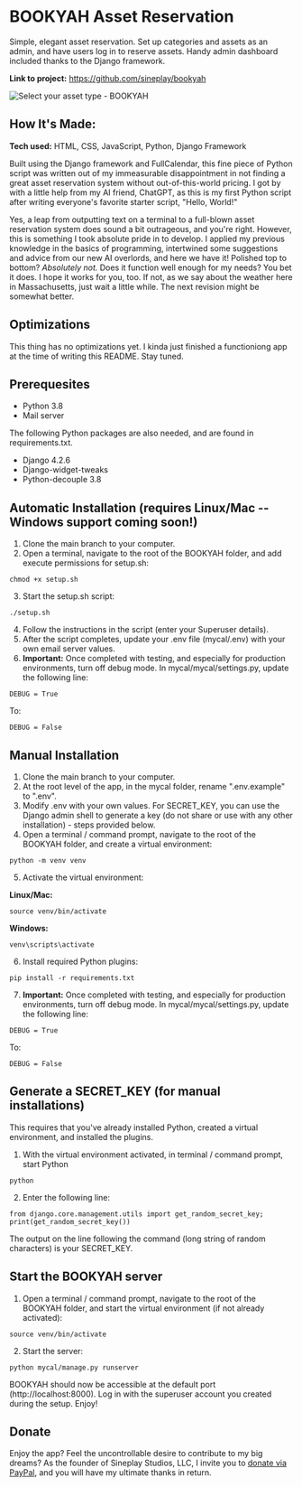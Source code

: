 # BOOKYAH Asset Reservation
Simple, elegant asset reservation. Set up categories and assets as an admin, and have users log in to reserve assets. Handy admin dashboard included thanks to the Django framework.

**Link to project:** https://github.com/sineplay/bookyah

![Select your asset type - BOOKYAH](https://sineplay.com/wp-content/uploads/bookyah-type.png)

## How It's Made:

**Tech used:** HTML, CSS, JavaScript, Python, Django Framework

Built using the Django framework and FullCalendar, this fine piece of Python script was written out of my immeasurable disappointment in not finding a great asset reservation system without out-of-this-world pricing. I got by with a little help from my AI friend, ChatGPT, as this is my first Python script after writing everyone's favorite starter script, "Hello, World!"

Yes, a leap from outputting text on a terminal to a full-blown asset reservation system does sound a bit outrageous, and you're right. However, this is something I took absolute pride in to develop. I applied my previous knowledge in the basics of programming, intertwined some suggestions and advice from our new AI overlords, and here we have it! Polished top to bottom? *Absolutely not.* Does it function well enough for my needs? You bet it does. I hope it works for you, too. If not, as we say about the weather here in Massachusetts, just wait a little while. The next revision might be somewhat better.

## Optimizations

This thing has no optimizations yet. I kinda just finished a functioniong app at the time of writing this README. Stay tuned.

## Prerequesites

- Python 3.8
- Mail server

The following Python packages are also needed, and are found in requirements.txt.
- Django 4.2.6
- Django-widget-tweaks
- Python-decouple 3.8

## Automatic Installation (requires Linux/Mac -- Windows support coming soon!)

1. Clone the main branch to your computer.
2. Open a terminal, navigate to the root of the BOOKYAH folder, and add execute permissions for setup.sh:
```
chmod +x setup.sh
```
3. Start the setup.sh script:
```
./setup.sh
```
4. Follow the instructions in the script (enter your Superuser details).
5. After the script completes, update your .env file (mycal/.env) with your own email server values.
6. **Important:** Once completed with testing, and especially for production environments, turn off debug mode. In mycal/mycal/settings.py, update the following line:
```
DEBUG = True
```
To:
```
DEBUG = False
```

## Manual Installation

1. Clone the main branch to your computer.
2. At the root level of the app, in the mycal folder, rename ".env.example" to ".env".
3. Modify .env with your own values. For SECRET_KEY, you can use the Django admin shell to generate a key (do not share or use with any other installation) - steps provided below.
4. Open a terminal / command prompt, navigate to the root of the BOOKYAH folder, and create a virtual environment:
```
python -m venv venv
```
5. Activate the virtual environment:

**Linux/Mac:**
```
source venv/bin/activate
```
**Windows:**
```
venv\scripts\activate
```
6. Install required Python plugins:
```
pip install -r requirements.txt
```
7. **Important:** Once completed with testing, and especially for production environments, turn off debug mode. In mycal/mycal/settings.py, update the following line:
```
DEBUG = True
```
To:
```
DEBUG = False
```

## Generate a SECRET_KEY (for manual installations)

This requires that you've already installed Python, created a virtual environment, and installed the plugins.

1. With the virtual environment activated, in terminal / command prompt, start Python
```
python
```
2. Enter the following line:
```
from django.core.management.utils import get_random_secret_key; print(get_random_secret_key())
```

The output on the line following the command (long string of random characters) is your SECRET_KEY.

## Start the BOOKYAH server

1. Open a terminal / command prompt, navigate to the root of the BOOKYAH folder, and start the virtual environment (if not already activated):
```
source venv/bin/activate
```
2. Start the server:
```
python mycal/manage.py runserver
```

BOOKYAH should now be accessible at the default port (http://localhost:8000). Log in with the superuser account you created during the setup. Enjoy!

## Donate

Enjoy the app? Feel the uncontrollable desire to contribute to my big dreams? As the founder of Sineplay Studios, LLC, I invite you to [donate via PayPal](https://www.paypal.com/donate/?hosted_button_id=4CKBM3N63AXJE), and you will have my ultimate thanks in return.
